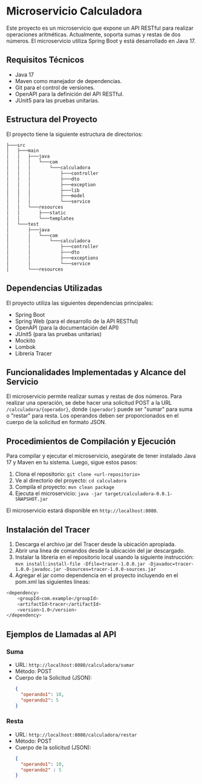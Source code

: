 # Microservicio Calculadora

Este proyecto es un microservicio que expone un API RESTful para realizar operaciones aritméticas. Actualmente, soporta sumas y restas de dos números. El microservicio utiliza Spring Boot y está desarrollado en Java 17.

## Requisitos Técnicos

- Java 17
- Maven como manejador de dependencias.
- Git para el control de versiones.
- OpenAPI para la definición del API RESTful.
- JUnit5 para las pruebas unitarias.

## Estructura del Proyecto

El proyecto tiene la siguiente estructura de directorios:

``` bash
├───src
│   ├───main
│   │   ├───java
│   │   │   └───com
│   │   │       └───calculadora
│   │   │           ├───controller
│   │   │           ├───dto
│   │   │           ├───exception
│   │   │           ├───lib
│   │   │           ├───model
│   │   │           └───service
│   │   └───resources
│   │       ├───static
│   │       └───templates
│   └───test
│       ├───java
│       │   └───com
│       │       └───calculadora
│       │           ├───controller
│       │           ├───dto
│       │           ├───exceptions
│       │           └───service
│       └───resources

```



## Dependencias Utilizadas

El proyecto utiliza las siguientes dependencias principales:

- Spring Boot
- Spring Web (para el desarrollo de la API RESTful)
- OpenAPI (para la documentación del API)
- JUnit5 (para las pruebas unitarias)
- Mockito
- Lombok
- Librería Tracer

## Funcionalidades Implementadas y Alcance del Servicio

El microservicio permite realizar sumas y restas de dos números. Para realizar una operación, se debe hacer una solicitud POST a la URL `/calculadora/{operador}`, donde `{operador}` puede ser "sumar" para suma o "restar" para resta. Los operandos deben ser proporcionados en el cuerpo de la solicitud en formato JSON.



## Procedimientos de Compilación y Ejecución

Para compilar y ejecutar el microservicio, asegúrate de tener instalado Java 17 y Maven en tu sistema. Luego, sigue estos pasos:

1. Clona el repositorio: `git clone <url-repositorio>`
2. Ve al directorio del proyecto: `cd calculadora`
3. Compila el proyecto: `mvn clean package`
4. Ejecuta el microservicio: `java -jar target/calculadora-0.0.1-SNAPSHOT.jar`

El microservicio estará disponible en `http://localhost:8080`.

## Instalación del Tracer

1. Descarga el archivo jar del Tracer desde la ubicación apropiada.
2. Abrir una linea de comandos desde la ubicación del jar descargado.
2. Instalar la libreria en el repositorio local usando la siguiente instrucción: `mvn install:install-file -Dfile=tracer-1.0.0.jar -Djavadoc=tracer-1.0.0-javadoc.jar -Dsources=tracer-1.0.0-sources.jar`
3. Agregar el jar como dependencia en el proyecto incluyendo en el pom.xml las siguientes líneas: 

``` bash
<dependency>
    <groupId>com.example</groupId>
    <artifactId>tracer</artifactId>
    <version>1.0</version>
</dependency>

```

## Ejemplos de Llamadas al API

### Suma
- URL: `http://localhost:8080/calculadora/sumar`
- Método: POST
- Cuerpo de la Solicitud (JSON):
  ```json
  {
    "operando1": 10,
    "operando2": 5
  }

### Resta
- URL: `http://localhost:8080/calculadora/restar`
- Método: POST
- Cuerpo de la solicitud (JSON):
  ```json
  {
    "operando1": 10,
    "operando2" : 5
  }